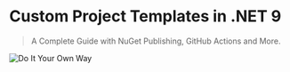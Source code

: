 # Custom Project Templates in .NET 9

> A Complete Guide with NuGet Publishing, GitHub Actions and More.

![Do It Your Own Way](thumb.png)